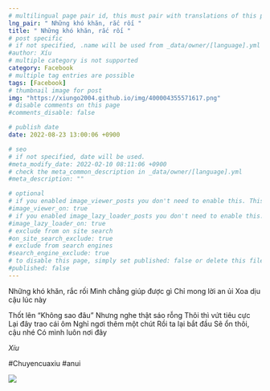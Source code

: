 ```yaml
---
# multilingual page pair id, this must pair with translations of this page. (This name must be unique)
lng_pair: " Những khó khăn, rắc rối "
title: " Những khó khăn, rắc rối "
# post specific
# if not specified, .name will be used from _data/owner/[language].yml
#author: Xíu
# multiple category is not supported
category: Facebook
# multiple tag entries are possible
tags: [Facebook]
# thumbnail image for post
img: "https://xiungo2004.github.io/img/400004355571617.png"
# disable comments on this page
#comments_disable: false

# publish date
date: 2022-08-23 13:00:06 +0900

# seo
# if not specified, date will be used.
#meta_modify_date: 2022-02-10 08:11:06 +0900
# check the meta_common_description in _data/owner/[language].yml
#meta_description: ""

# optional
# if you enabled image_viewer_posts you don't need to enable this. This is only if image_viewer_posts = false
#image_viewer_on: true
# if you enabled image_lazy_loader_posts you don't need to enable this. This is only if image_lazy_loader_posts = false
#image_lazy_loader_on: true
# exclude from on site search
#on_site_search_exclude: true
# exclude from search engines
#search_engine_exclude: true
# to disable this page, simply set published: false or delete this file
#published: false
---
```


<!-- outline-start -->

Những khó khăn, rắc rối
Mình chẳng giúp được gì
Chỉ mong lời an ủi
Xoa dịu cậu lúc này

Thốt lên “Không sao đâu”
Nhưng nghe thật sáo rỗng
Thôi thì vứt tiêu cực
Lại đây trao cái ôm
Nghỉ ngơi thêm một chút
Rồi ta lại bắt đầu
Sẽ ổn thôi, cậu nhé
Có mình luôn nơi đây

_Xíu_

#Chuyencuaxiu
#anui

<!-- outline-end -->

<img src= "https://xiungo2004.github.io/img/400004355571617.png">